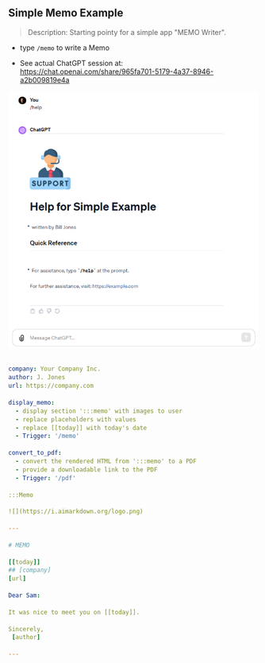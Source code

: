 ## Simple Memo Example

> Description: Starting pointy for a simple app "MEMO Writer".

- type `/memo` to write a Memo

- See actual ChatGPT session at:
  https://chat.openai.com/share/965fa701-5179-4a37-8946-a2b009819e4a

![](images/Basic_Example.png)

```yaml

company: Your Company Inc.
author: J. Jones
url: https://company.com

display_memo:
  - display section ':::memo' with images to user
  - replace placeholders with values
  - replace [[today]] with today's date
  - Trigger: '/memo'

convert_to_pdf:
  - convert the rendered HTML from ':::memo' to a PDF
  - provide a downloadable link to the PDF
  - Trigger: '/pdf'

:::Memo

![](https://i.aimarkdown.org/logo.png)

---

# MEMO

[[today]]
## [company]
[url]

Dear Sam:

It was nice to meet you on [[today]].

Sincerely,
 [author]

---

```
